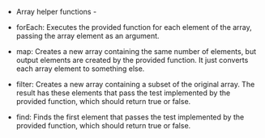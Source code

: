 - Array helper functions - 

* forEach:
  Executes the provided function for each element of the array,
  passing the array element as an argument.


* map:
Creates a new array containing the same number of elements,
but output elements are created by the provided function. It just converts each array element 
to something else.


* filter:
Creates a new array containing a subset of the original array. 
The result has these elements that pass the test implemented by the provided function, 
which should return true or false.


* find: 
Finds the first element that passes the test implemented by the provided function, 
which should return true or false.


